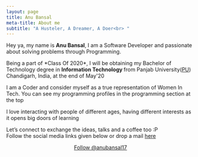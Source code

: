 ```yaml
---
layout: page
title: Anu Bansal
meta-title: About me
subtitle: "A Husteler, A Dreamer, A Doer<br> "
---
```


<div id="aboutme-section">

<p class="about-text">
<span class="fa fa-briefcase about-icon"></span>
  Hey ya, my name is <strong>Anu Bansal</strong>, I am a Software Developer and passionate about solving problems through Programming.
</p>

<p class="about-text">
<span class="fa fa-graduation-cap about-icon"></span>
Being a part of *Class Of 2020*, I will be obtaining my Bachelor of Technology degree in <strong>Information Technology </strong>from Panjab University(<a target="_blank" href="http://puchd.ac.in/">PU</a>) Chandigarh, India, at the end of May'20
</p>

<p class="about-text">
<span class="fa fa-code about-icon">I am a Coder and consider myself as a true representation of Women In Tech. You can see my programming profiles in the programming section at the top</span>
</p>

<p class="about-text">
<span class="fa fa-heart about-icon"></span>I love interacting with people of different ages, having different interests as it opens big doors of learning 
</p>

<p class="about-text">
<span class="fa fa-envelope about-icon"></span>
Let’s connect to exchange the ideas, talks and a coffee too :P</br>
Follow the social media links given below or drop a mail <a target="_blank" href="mailto:anubansal9999@gmail.com">here</a>
</p>


<center>
	<a href="https://twitter.com/anubansal17" class="twitter-follow-button" data-size="large" data-show-count="false">Follow @anubansal17</a>
	<script async src="//platform.twitter.com/widgets.js" charset="utf-8"></script>
</center>
<br>
